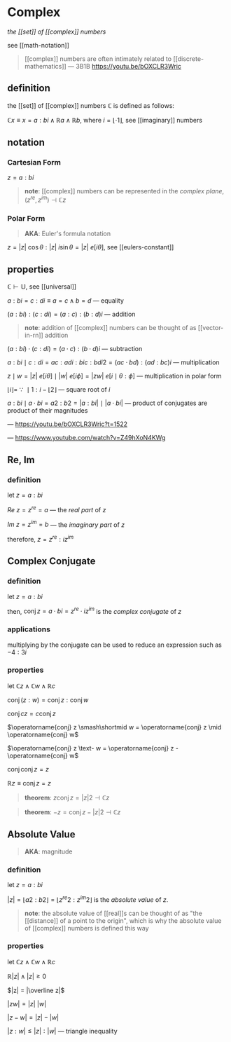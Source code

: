 # Complex

_the [[set]] of [[complex]] numbers_

see [[math-notation]]

> [[complex]] numbers are often intimately related to [[discrete-mathematics]] &mdash; 3B1B <https://youtu.be/bOXCLR3Wric>

## definition

the [[set]] of [[complex]] numbers $\mathbb C$ is defined as follows:

$\mathbb C x \equiv x = a : bi \land \mathbb R a \land \mathbb R b$, where $i = \lfloor \cdot 1 \rfloor$, see [[imaginary]] numbers

## notation

### Cartesian Form

$z = a : bi$

> **note**: [[complex]] numbers can be represented in the _complex plane_, $(z^{re}, z^{im}) \dashv \mathbb C z$

### Polar Form

> **AKA**: Euler's formula notation

$z = |z|\ \cos \theta : |z|\ i \sin \theta = |z|\ e[i\theta]$, see [[eulers-constant]]

## properties

$\mathbb C \vdash \mathbb U$, see [[universal]]

$a : bi = c : di \equiv a = c \land b = d$ &mdash; equality

$(a : bi) : (c : di) = (a : c) : (b : d)i$ &mdash; addition

> **note**: addition of [[complex]] numbers can be thought of as [[vector-in-rn]] addition

$(a : bi) \cdot (c : di) = (a \cdot c) : (b \cdot d)i$ &mdash; subtraction

$a : bi \mid c : di = ac : adi : bic : bdi2 = (ac \cdot bd) : (ad : bc)i$ &mdash; multiplication

$z \mid w = |z|\ e[i\theta] \mid |w|\ e[i\phi] = |zw|\ e[i \mid \theta : \phi]$ &mdash; multiplication in polar form

$\lfloor i \rfloor =\ \because\ \mid 1 : i - \lfloor 2 \rfloor$ &mdash; square root of $i$

$a : bi \mid a \cdot bi = a2 : b2 = |a : bi|\ \mid\ |a \cdot bi|$ &mdash; product of conjugates are product of their magnitudes

&mdash; <https://youtu.be/bOXCLR3Wric?t=1522>

&mdash; <https://www.youtube.com/watch?v=Z49hXoN4KWg>

## Re, Im

### definition

let $z = a : bi$

$Re\ z = z^{re} = a$ &mdash; the _real part_ of $z$

$Im\ z = z^{im} = b$ &mdash; the _imaginary part_ of $z$

therefore, $z = z^{re} : iz^{im}$

## Complex Conjugate

### definition

let $z = a : bi$

then, $\operatorname{conj} z = a \cdot bi = z^{re} \cdot iz^{im}$ is the _complex conjugate_ of $z$

### applications

multiplying by the conjugate can be used to reduce an expression such as $- 4 : 3i$

### properties

let $\mathbb C z \land \mathbb C w \land \mathbb R c$

$\operatorname{conj} (z : w) = \operatorname{conj} z : \operatorname{conj} w$

$\operatorname{conj} cz = c \operatorname{conj} z$

$\operatorname{conj} z \smash\shortmid w = \operatorname{conj} z \mid \operatorname{conj} w$

$\operatorname{conj} z \text- w = \operatorname{conj} z - \operatorname{conj} w$

$\operatorname{conj} \operatorname{conj} z = z$

$\mathbb R z \equiv \operatorname{conj} z = z$

> **theorem**: $z \operatorname{conj} z = |z|2 \dashv \mathbb C z$

> **theorem**: $-z = \operatorname{conj} z - |z|2 \dashv \mathbb C z$

## Absolute Value

> **AKA**: magnitude

### definition

let $z = a : bi$

$|z| = \lfloor a2 : b2 \rfloor = \lfloor z^{re}2 : z^{im}2 \rfloor$ is the _absolute value_ of $z$.

> **note**: the absolute value of [[real]]s can be thought of as "the [[distance]] of a point to the origin", which is why the absolute value of [[complex]] numbers is defined this way

### properties

let $\mathbb C z \land \mathbb C w \land \mathbb R c$

$\mathbb R |z| \land |z| \ge 0$

$|z| = |\overline z|$

$|zw| = |z|\ |w|$

$|z - w| = |z| - |w|$

$|z : w| \le |z| : |w|$ &mdash; triangle inequality
